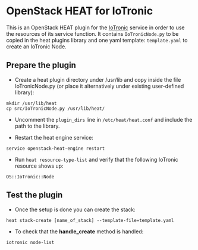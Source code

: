 # OpenStack HEAT for IoTronic

This is an OpenStack HEAT plugin for the [IoTronic](https://github.com/MDSLab/iotronic) service in order to use the resources of its service function. It contains ```IoTronicNode.py``` to be copied in the heat plugins library and one yaml template: ```template.yaml``` to create an IoTronic Node.

## Prepare the plugin

* Create a heat plugin directory under /usr/lib and copy inside the file IoTronicNode.py (or place it alternatively under existing user-defined library):

```
mkdir /usr/lib/heat
cp src/IoTronicNode.py /usr/lib/heat/
```

* Uncomment the ```plugin_dirs``` line in ```/etc/heat/heat.conf``` and include the path to the library.

* Restart the heat engine service:

```
service openstack-heat-engine restart
```

* Run ```heat resource-type-list``` and verify that the following IoTronic resource shows up:

```
OS::IoTronic::Node
```

## Test the plugin

* Once the setup is done you can create the stack:

```heat stack-create [name_of_stack] --template-file=template.yaml``` 

* To check that the **handle_create** method is handled:

```
iotronic node-list
```
